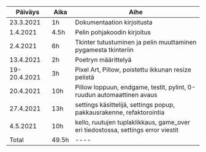 |Päiväys|Aika|Aihe|
|-------|----|----|
|23.3.2021|1h|Dokumentaation kirjoitusta|
|1.4.2021|4.5h|Pelin pohjakoodin kirjoitus|
|2.4.2021|6h|Tkinter tutustuminen ja pelin muuttaminen pygamesta tkinteriin|
|13.4.2021|2h|Poetryn määrittelyä|
|19-20.4.2021|3h|Pixel Art, Pillow, poistettu ikkunan resize pelistä|
|20.4.2021|10h|Pillow loppuun, endgame, testit, pylint, 0-ruudun automaattinen avaus|
|27.4.2021|13h|settings käsittelijä, settings popup, pakkausrakenne, refaktorointia|
|4.5.2021|10h|kello, ruutujen tuplaklikkaus, game_over eri tiedostossa, settings error viestit|
|Total|49.5h|----|
